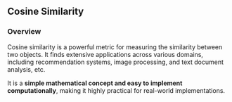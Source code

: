 ## Cosine Similarity


### Overview

Cosine similarity is a powerful metric for measuring the similarity between two objects. It finds extensive applications across various domains, including recommendation systems, image processing, and text document analysis, etc.

It is a **simple mathematical concept and easy to implement computationally**, making it highly practical for real-world implementations.
